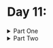 # Day 11: 

<details>
  <summary>Part One</summary>


</details>

<details>
  <summary>Part Two</summary>


</details>